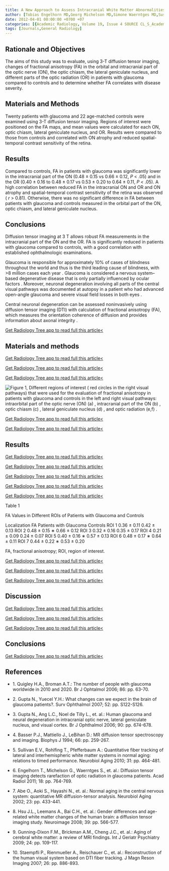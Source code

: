 ```yaml
---
title: A New Approach to Assess Intracranial White Matter Abnormalities in Glaucoma Patients
author: [Tobias Engelhorn MD,Georg Michelson MD,Simone Waerntges MD,Susanne Hempel,Ahmed El-Rafei,Tobias Struffert MD,Arnd Doerfler MD]
date: 2012-04-01 00:00:00 +0700 +07
categories: [{Academic Radiology, Volume 19, Issue 4 SOURCE CL_S_AcademicRadiologyVolume19Issue4 1}]
tags: [Journals,General Radiology]
---
```

## Rationale and Objectives

The aims of this study was to evaluate, using 3-T diffusion tensor imaging, changes of fractional anisotropy (FA) in the orbital and intracranial part of the optic nerve (ON), the optic chiasm, the lateral geniculate nucleus, and different parts of the optic radiation (OR) in patients with glaucoma compared to controls and to determine whether FA correlates with disease severity.

## Materials and Methods

Twenty patients with glaucoma and 22 age-matched controls were examined using 3-T diffusion tensor imaging. Regions of interest were positioned on the FA maps, and mean values were calculated for each ON, optic chiasm, lateral geniculate nucleus, and OR. Results were compared to those from controls and correlated with ON atrophy and reduced spatial-temporal contrast sensitivity of the retina.

## Results

Compared to controls, FA in patients with glaucoma was significantly lower in the intracranial part of the ON (0.48 ± 0.15 vs 0.66 ± 0.12, _P_ < .05) and in the OR (0.40 ± 0.16 to 0.48 ± 0.17 vs 0.53 ± 0.20 to 0.64 ± 0.11, _P_ < .05). A high correlation between reduced FA in the intracranial ON and OR and ON atrophy and spatial-temporal contrast sensitivity of the retina was observed ( _r_ \> 0.81). Otherwise, there was no significant difference in FA between patients with glaucoma and controls measured in the orbital part of the ON, optic chiasm, and lateral geniculate nucleus.

## Conclusions

Diffusion tensor imaging at 3 T allows robust FA measurements in the intracranial part of the ON and the OR. FA is significantly reduced in patients with glaucoma compared to controls, with a good correlation with established ophthalmologic examinations.

Glaucoma is responsible for approximately 10% of cases of blindness throughout the world and thus is the third leading cause of blindness, with >8 million cases each year . Glaucoma is considered a nervous system–based degenerative disease that is only partially influenced by ocular factors . Moreover, neuronal degeneration involving all parts of the central visual pathways was documented at autopsy in a patient who had advanced open-angle glaucoma and severe visual field losses in both eyes .

Central neuronal degeneration can be assessed noninvasively using diffusion tensor imaging (DTI) with calculation of fractional anisotropy (FA), which measures the orientation coherence of diffusion and provides information about axonal integrity .

[Get Radiology Tree app to read full this article<](https://clinicalpub.com/app)

## Materials and methods

[Get Radiology Tree app to read full this article<](https://clinicalpub.com/app)

[Get Radiology Tree app to read full this article<](https://clinicalpub.com/app)

[Get Radiology Tree app to read full this article<](https://clinicalpub.com/app)

![Figure 1, Different regions of interest ( red circles in the right visual pathways) that were used for the evaluation of fractional anisotropy in patients with glaucoma and controls in the left and right visual pathways: intraorbital part of the optic nerve (ON) (a) , intracranial part of the ON (b) , optic chiasm (c) , lateral geniculate nucleus (d) , and optic radiation (e,f) .](https://storage.googleapis.com/dl.dentistrykey.com/clinical/ANewApproachtoAssessIntracranialWhiteMatterAbnormalitiesinGlaucomaPatients/0_1s20S107663321100609X.jpg)

[Get Radiology Tree app to read full this article<](https://clinicalpub.com/app)

[Get Radiology Tree app to read full this article<](https://clinicalpub.com/app)

## Results

[Get Radiology Tree app to read full this article<](https://clinicalpub.com/app)

[Get Radiology Tree app to read full this article<](https://clinicalpub.com/app)

[Get Radiology Tree app to read full this article<](https://clinicalpub.com/app)

[Get Radiology Tree app to read full this article<](https://clinicalpub.com/app)

[Get Radiology Tree app to read full this article<](https://clinicalpub.com/app)

Table 1


FA Values in Different ROIs of Patients with Glaucoma and Controls


Localization FA Patients with Glaucoma Controls ROI 1 0.36 ± 0.11 0.42 ± 0.13 ROI 2 0.48 ± 0.15  ∗  0.66 ± 0.12 ROI 3 0.32 ± 0.16 0.35 ± 0.17 ROI 4 0.21 ± 0.09 0.24 ± 0.07 ROI 5 0.40 ± 0.16  ∗  0.57 ± 0.13 ROI 6 0.48 ± 0.17  ∗  0.64 ± 0.11 ROI 7 0.44 ± 0.22  ∗  0.53 ± 0.20

FA, fractional anisotropy; ROI, region of interest.


[Get Radiology Tree app to read full this article<](https://clinicalpub.com/app)

[Get Radiology Tree app to read full this article<](https://clinicalpub.com/app)

[Get Radiology Tree app to read full this article<](https://clinicalpub.com/app)

## Discussion

[Get Radiology Tree app to read full this article<](https://clinicalpub.com/app)

[Get Radiology Tree app to read full this article<](https://clinicalpub.com/app)

[Get Radiology Tree app to read full this article<](https://clinicalpub.com/app)

## Conclusions

[Get Radiology Tree app to read full this article<](https://clinicalpub.com/app)

## References

- 1\. Quigley H.A., Broman A.T.: The number of people with glaucoma worldwide in 2010 and 2020. Br J Ophtalmol 2006; 86: pp. 63-70.


- 2\. Gupta N., Yuecel Y.H.: What changes can we expect in the brain of glaucoma patients?. Surv Ophthalmol 2007; 52: pp. S122-S126.


- 3\. Gupta N., Ang L.C., Noel de Tilly L., et. al.: Human glaucoma and neural degeneration in intracranial optic nerve, lateral geniculate nucleus, and visual cortex. Br J Ophthalmol 2006; 90: pp. 674-678.


- 4\. Basser P.J., Mattiello J., LeBihan D.: MR diffusion tensor spectroscopy and imaging. Biophys J 1994; 66: pp. 259-267.


- 5\. Sullivan E.V., Rohlfing T., Pfefferbaum A.: Quantitative fiber tracking of lateral and interhemispheric white matter systems in normal aging: relations to timed performance. Neurobiol Aging 2010; 31: pp. 464-481.


- 6\. Engelhorn T., Michelson G., Waerntges S., et. al.: Diffusion tensor imaging detects rarefaction of optic radiation in glaucoma patients. Acad Radiol 2011; 18: pp. 764-769.


- 7\. Abe O., Aoki S., Hayashi N., et. al.: Normal aging in the central nervous system: quantitative MR diffusion-tensor analysis. Neurobiol Aging 2002; 23: pp. 433-441.


- 8\. Hsu J.L., Leemans A., Bai C.H., et. al.: Gender differences and age-related white matter changes of the human brain: a diffusion tensor imaging study. Neuroimage 2008; 39: pp. 566-577.


- 9\. Gunning-Dixon F.M., Brickman A.M., Cheng J.C., et. al.: Aging of cerebral white matter: a review of MRI findings. Int J Geriatr Psychiatry 2009; 24: pp. 109-117.


- 10\. Staempfli P., Rienmueller A., Reischauer C., et. al.: Reconstruction of the human visual system based on DTI fiber tracking. J Magn Reson Imaging 2007; 26: pp. 886-893.